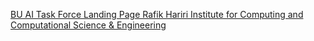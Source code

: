 [BU AI Task Force Landing Page   Rafik Hariri Institute for Computing and Computational Science & Engineering](https://qi.tc/qi/119333)